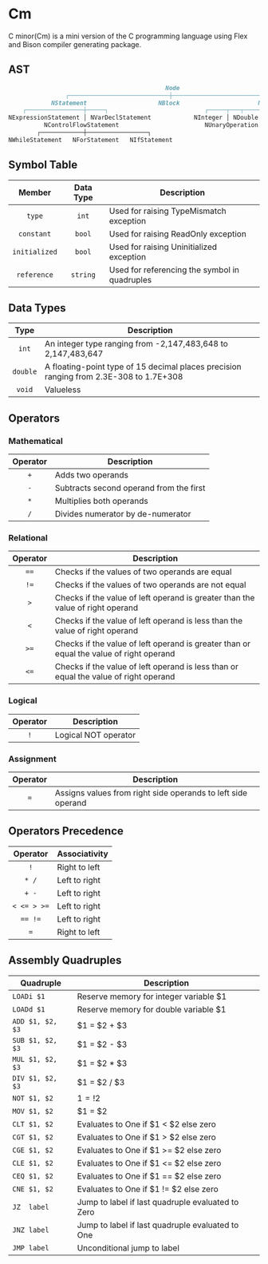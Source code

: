 # Cm

C minor(Cm) is a mini version of the C programming language using Flex and Bison compiler generating package.

## AST

```markdown
                                            Node
                ┌────────────────────────────┼─────────────────────────────┐
            NStatement                    NBlock                      NExpression
    ┌────────────────┼─────┐                           ┌─────┬───┬───────┼─────────┬──────────┐
NExpressionStatement │ NVarDeclStatement            NInteger │ NDouble   NVariable │    NAssignment
          NControlFlowStatement                        NUnaryOperation      NBinaryOperation
        ┌────────────┼─────────────────┐
NWhileStatement   NForStatement   NIfStatement
```

## Symbol Table

|Member       |Data Type|Description                                  |
|:-----------:|:-------:|---------------------------------------------|
|`type`       |`int`    |Used for raising TypeMismatch exception      |
|`constant`   |`bool`   |Used for raising ReadOnly exception          |
|`initialized`|`bool`   |Used for raising Uninitialized exception     |
|`reference`  |`string` |Used for referencing the symbol in quadruples|

## Data Types

|Type    |Description                                                                           |
|:------:|--------------------------------------------------------------------------------------|
|`int`   |An integer type ranging from -2,147,483,648 to 2,147,483,647                          |
|`double`|A floating-point type of 15 decimal places precision ranging from 2.3E-308 to 1.7E+308|
|`void`  |Valueless                                                                             |

## Operators

### Mathematical

|Operator|Description                                                |
|:------:|-----------------------------------------------------------|
|`+`     |Adds two operands                                          |
|`-`     |Subtracts second operand from the first                    |
|`*`     |Multiplies both operands                                   |
|`/`     |Divides numerator by de-numerator                          |

### Relational

|Operator|Description                                                                            |
|:------:|---------------------------------------------------------------------------------------|
|`==`    |Checks if the values of two operands are equal                                         |
|`!=`    |Checks if the values of two operands are not equal                                     |
|`>`     |Checks if the value of left operand is greater than the value of right operand         |
|`<`     |Checks if the value of left operand is less than the value of right operand            |
|`>=`    |Checks if the value of left operand is greater than or equal the value of right operand|
|`<=`    |Checks if the value of left operand is less than or equal the value of right operand   |

### Logical

|Operator|Description         |
|:------:|--------------------|
|`!`     |Logical NOT operator|

### Assignment

|Operator|Description                                                 |
|:------:|------------------------------------------------------------|
|`=`     |Assigns values from right side operands to left side operand|

## Operators Precedence

|Operator   |Associativity|
|:---------:|-------------|
|`!`        |Right to left|
|`* /`      |Left to right|
|`+ -`      |Left to right|
|`< <= > >=`|Left to right|
|`== !=`    |Left to right|
|`=`        |Right to left|

## Assembly Quadruples

|Quadruple          |Description                                      |
|-------------------|-------------------------------------------------|
|`LOADi $1`         |Reserve memory for integer variable $1           |
|`LOADd $1`         |Reserve memory for double variable $1            |
|`ADD $1, $2, $3`   |$1 = $2 + $3                                     |
|`SUB $1, $2, $3`   |$1 = $2 - $3                                     |
|`MUL $1, $2, $3`   |$1 = $2 * $3                                     |
|`DIV $1, $2, $3`   |$1 = $2 / $3                                     |
|`NOT $1, $2`       |$1 = !$2                                         |
|`MOV $1, $2`       |$1 = $2                                          |
|`CLT $1, $2`       |Evaluates to One if $1 < $2 else zero            |
|`CGT $1, $2`       |Evaluates to One if $1 > $2 else zero            |
|`CGE $1, $2`       |Evaluates to One if $1 >= $2 else zero           |
|`CLE $1, $2`       |Evaluates to One if $1 <= $2 else zero           |
|`CEQ $1, $2`       |Evaluates to One if $1 == $2 else zero           |
|`CNE $1, $2`       |Evaluates to One if $1 != $2 else zero           |
|`JZ  label`        |Jump to label if last quadruple evaluated to Zero|
|`JNZ label`        |Jump to label if last quadruple evaluated to One |
|`JMP label`        |Unconditional jump to label                      |
